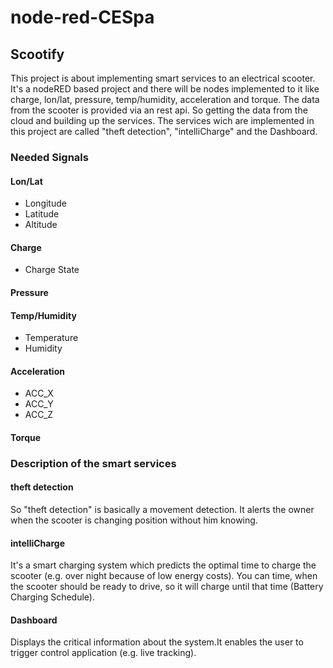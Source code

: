 # node-red-CESpa

## Scootify 

This project is about implementing smart services to an electrical scooter.
It's a nodeRED based project and there will be nodes implemented to it like charge,
lon/lat, pressure, temp/humidity, acceleration and torque.
The data from the scooter is provided via an rest api.
So getting the data from the cloud and building up the services.
The services wich are implemented in this project are called "theft detection", "intelliCharge" and the Dashboard.

### Needed Signals

#### Lon/Lat
- Longitude
- Latitude
- Altitude

#### Charge
- Charge State

#### Pressure

#### Temp/Humidity
- Temperature
- Humidity

#### Acceleration
- ACC_X
- ACC_Y
- ACC_Z

#### Torque

### Description of the smart services

#### theft detection
So "theft detection" is basically a movement detection. It alerts the owner when the scooter is changing position without him knowing.

#### intelliCharge
It's a smart charging system which predicts the optimal time to charge the scooter (e.g. over night because of low energy costs). You can time, when the scooter should be ready to drive, so it will charge until that time (Battery Charging Schedule).

#### Dashboard
Displays the critical information about the system.It enables the user to trigger control application (e.g. live tracking).
